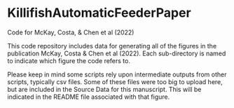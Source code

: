 # KillifishAutomaticFeederPaper
Code for McKay, Costa, &amp; Chen et al (2022) 

This code repository includes data for generating all of the figures in the publication McKay, Costa & Chen et al (2022). 
Each sub-directory is named to indicate which figure the code refers to.


Please keep in mind some scripts rely upon intermediate outputs from other scripts, typically csv files. 
Some of these files were too big to upload here, but are included in the Source Data for this manuscript.
This will be indicated in the README file associated with that figure. 
